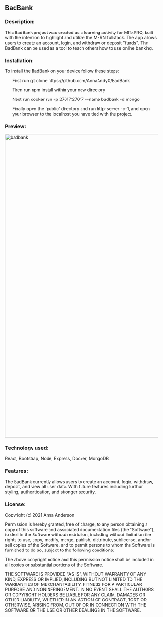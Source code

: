 <h2> BadBank </h2>

<h3> Description: </h3>
<p> This BadBank project was created as a learning activity for MITxPRO, built with the intention to highlight and utilize the MERN fullstack. The app allows users to create an account, login, and withdraw or deposit "funds". The BadBank can be used as a tool to teach others how to use online banking. </p>

<h3> Installation: </h3> 
<p> To install the BadBank on your device follow these steps:
 <ul> First run git clone https://github.com/AnnaAndy0/BadBank </ul>
<ul> Then run npm install within your new directory </ul>
<ul> Next run docker run -p 27017:27017 --name badbank -d mongo </ul>
<ul> Finally open the 'public' directory and run http-server -c-1, and open your browser to the localhost you have tied with the project. </ul> </p>

<h3> Preview: </h3>
<img width="1000" alt="badbank" src="https://user-images.githubusercontent.com/80231831/139320795-c3c21ca7-e1f4-4175-9110-83dc5d2fc85f.png">

<h3> Technology used: </h3> 
<p>React, Bootstrap, Node, Express, Docker, MongoDB</p>

<h3>Features: </h3>
<p> The BadBank currently allows users to create an account, login, withdraw, deposit, and view all user data. With future features including furthur styling, authentication, and stronger security. </p>

<h3>License:</h3> 

<p>   
Copyright (c) 2021 Anna Anderson 

Permission is hereby granted, free of charge, to any person obtaining
a copy of this software and associated documentation files (the
"Software"), to deal in the Software without restriction, including
without limitation the rights to use, copy, modify, merge, publish,
distribute, sublicense, and/or sell copies of the Software, and to
permit persons to whom the Software is furnished to do so, subject to
the following conditions:

The above copyright notice and this permission notice shall be
included in all copies or substantial portions of the Software.

THE SOFTWARE IS PROVIDED "AS IS", WITHOUT WARRANTY OF ANY KIND,
EXPRESS OR IMPLIED, INCLUDING BUT NOT LIMITED TO THE WARRANTIES OF
MERCHANTABILITY, FITNESS FOR A PARTICULAR PURPOSE AND
NONINFRINGEMENT. IN NO EVENT SHALL THE AUTHORS OR COPYRIGHT HOLDERS BE
LIABLE FOR ANY CLAIM, DAMAGES OR OTHER LIABILITY, WHETHER IN AN ACTION
OF CONTRACT, TORT OR OTHERWISE, ARISING FROM, OUT OF OR IN CONNECTION
WITH THE SOFTWARE OR THE USE OR OTHER DEALINGS IN THE SOFTWARE. </p>
